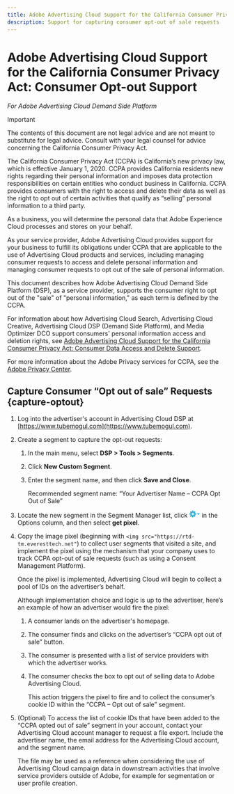 ```yaml
---
title: Adobe Advertising Cloud support for the California Consumer Privacy Act &#58; Consumer Opt-out Support
description: Support for capturing consumer opt-out of sale requests
---
```


# Adobe Advertising Cloud Support for the California Consumer Privacy Act: Consumer Opt-out Support

*For Adobe Advertising Cloud Demand Side Platform*

>[!Important]
>
>The contents of this document are not legal advice and are not meant to substitute for legal advice. Consult with your legal counsel for advice concerning the California Consumer Privacy Act.

The California Consumer Privacy Act (CCPA) is California’s new privacy law, which is effective January 1, 2020. CCPA provides California residents new rights regarding their personal information and imposes data protection responsibilities on certain entities who conduct business in California. CCPA provides consumers with the right to access and delete their data as well as the right to opt out of certain activities that qualify as “selling” personal information to a third party.

As a business, you will determine the personal data that Adobe Experience Cloud processes and stores on your behalf.

As your service provider, Adobe Advertising Cloud provides support for your business to fulfill its obligations under CCPA that are applicable to the use of Advertising Cloud products and services, including managing consumer requests to access and delete personal information and managing consumer requests to opt out of the sale of personal information.

This document describes how Adobe Advertising Cloud Demand Side Platform (DSP), as a service provider, supports the consumer right to opt out of the "sale" of "personal information," as each term is defined by the CCPA.

For information about how Advertising Cloud Search, Advertising Cloud Creative, Advertising Cloud DSP (Demand Side Platform), and Media Optimizer DCO support consumers' personal information access and deletion rights, see [Adobe Advertising Cloud Support for the California Consumer Privacy Act: Consumer Data Access and Delete Support](ad-cloud-ccpa-access-delete.md).

For more information about the Adobe Privacy services for CCPA, see the [Adobe Privacy Center](https://www.adobe.com/privacy/ccpa.html).

## Capture Consumer “Opt out of sale” Requests {capture-optout}

1. Log into the advertiser's account in Advertising Cloud DSP at [https://www.tubemogul.com](https://www.tubemogul.com).
1. Create a segment to capture the opt-out requests:
   1. In the main menu, select **DSP > Tools > Segments**.
   1. Click **New Custom Segment**.
   1. Enter the segment name, and then click **Save and Close**.

       Recommended segment name: “Your Advertiser Name – CCPA Opt Out of Sale”

1. Locate the new segment in the Segment Manager list, click ![Options menu](assets/edit-menu.png) in the Options column, and then select **get pixel**. <!-- I should be able add hover text in the image link, such as (x.png "hover text"), but either it's not currently supported or it's broken -->
1. Copy the image pixel (beginning with `<img src="https://rtd-tm.everesttech.net"`) to collect user segments that visited a site, and implement the pixel using the mechanism that your company uses to track CCPA opt-out of sale requests (such as using a Consent Management Platform).  

    Once the pixel is implemented, Advertising Cloud will begin to collect a pool of IDs on the advertiser’s behalf.

    Although implementation choice and logic is up to the advertiser, here’s an example of how an advertiser would fire the pixel:

    1. A consumer lands on the advertiser's homepage.
    1. The consumer finds and clicks on the advertiser’s “CCPA opt out of sale” button.
    1. The consumer is presented with a list of service providers with which the advertiser works.
    1. The consumer checks the box to opt out of selling data to Adobe Advertising Cloud.

        This action triggers the pixel to fire and to collect the consumer’s cookie ID within the “CCPA – Opt out of sale”  segment.

1. (Optional) To access the list of cookie IDs that have been added to the “CCPA opted out of sale” segment in your account, contact your Advertising Cloud account manager to request a file export. Include the advertiser name, the email address for the Advertising Cloud account, and the segment name.

    The file may be used as a reference when considering the use of Advertising Cloud campaign data in downstream activities that involve service providers outside of Adobe, for example for segmentation or user profile creation.
